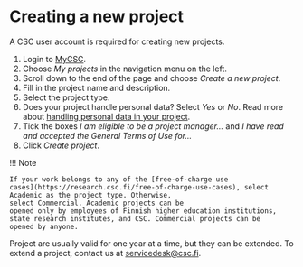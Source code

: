 # Creating a new project

A CSC user account is required for creating new projects.

1. Login to [MyCSC](http://my.csc.fi).
1. Choose _My projects_ in the navigation menu on the left.
1. Scroll down to the end of the page and choose _Create a new
project_.
1. Fill in the project name and description.
1. Select the project type.
1. Does your project handle personal data? Select _Yes_ or _No_. Read more about [handling personal data in your project](../accounts/when-your-project-handles-personal-data.md).
1. Tick the boxes _I am eligible to be a project manager..._ and _I
have read and accepted the General Terms of Use for..._
1. Click _Create project_.

!!! Note

    If your work belongs to any of the [free-of-charge use
    cases](https://research.csc.fi/free-of-charge-use-cases), select Academic as the project type. Otherwise,
    select Commercial. Academic projects can be
    opened only by employees of Finnish higher education institutions,
    state research institutes, and CSC. Commercial projects can be
    opened by anyone.

Project are usually valid for one year at a time, but they can be
extended. To extend a project, contact us at servicedesk@csc.fi.
